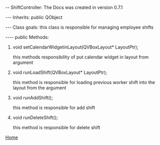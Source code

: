 -- ShiftController: The Docs was created in version 0.7.1 

--- Inherits: public QObject

--- Class goals: this class is responsible for managing employee shifts

---- public Methods:

1. void setCalendarWidgetinLayout(QVBoxLayout* LayoutPtr);

    this methods responsibility of put calendar widget in layout from argument

2. void runLoadShift(QVBoxLayout* LayoutPtr);

    this method is responsible for loading previous worker shift into the layout from the argument

3. void runAddShift();

    this method is responsible for add shift

4. void runDeleteShift();

    this method is responsible for delete shift

[Home](../../ReadMe.md)